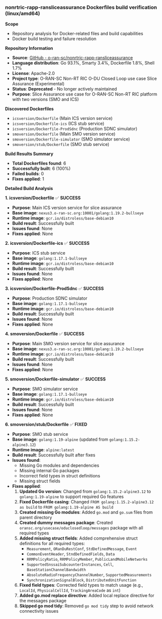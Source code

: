 ### nonrtric-rapp-ransliceassurance Dockerfiles build verification (linux/amd64)

**Scope**
- Repository analysis for Docker-related files and build capabilities
- Docker build testing and failure resolution

**Repository Information**
- **Source**: [GitHub - o-ran-sc/nonrtric-rapp-ransliceassurance](https://github.com/o-ran-sc/nonrtric-rapp-ransliceassurance)
- **Language distribution**: Go 93.1%, Smarty 3.4%, Dockerfile 1.8%, Shell 1.7%
- **License**: Apache-2.0
- **Project type**: O-RAN-SC Non-RT RIC O-DU Closed Loop use case Slice Assurance (Experimental)
- **Status**: **Deprecated** - No longer actively maintained
- **Purpose**: Slice Assurance use case for O-RAN-SC Non-RT RIC platform with two versions (SMO and ICS)

**Discovered Dockerfiles**
- `icsversion/Dockerfile` (Main ICS version service)
- `icsversion/Dockerfile-ics` (ICS stub service)
- `icsversion/Dockerfile-ProdSdnc` (Production SDNC simulator)
- `smoversion/Dockerfile` (Main SMO version service)
- `smoversion/Dockerfile-simulator` (SMO simulator service)
- `smoversion/stub/Dockerfile` (SMO stub service)

**Build Results Summary**
- **Total Dockerfiles found**: 6
- **Successfully built**: 6 (100%)
- **Failed builds**: 0
- **Fixes applied**: 1

**Detailed Build Analysis**

**1. icsversion/Dockerfile** ✅ **SUCCESS**
- **Purpose**: Main ICS version service for slice assurance
- **Base image**: `nexus3.o-ran-sc.org:10001/golang:1.19.2-bullseye`
- **Runtime image**: `gcr.io/distroless/base-debian10`
- **Build result**: Successfully built
- **Issues found**: None
- **Fixes applied**: None

**2. icsversion/Dockerfile-ics** ✅ **SUCCESS**
- **Purpose**: ICS stub service
- **Base image**: `golang:1.17.1-bullseye`
- **Runtime image**: `gcr.io/distroless/base-debian10`
- **Build result**: Successfully built
- **Issues found**: None
- **Fixes applied**: None

**3. icsversion/Dockerfile-ProdSdnc** ✅ **SUCCESS**
- **Purpose**: Production SDNC simulator
- **Base image**: `golang:1.17.1-bullseye`
- **Runtime image**: `gcr.io/distroless/base-debian10`
- **Build result**: Successfully built
- **Issues found**: None
- **Fixes applied**: None

**4. smoversion/Dockerfile** ✅ **SUCCESS**
- **Purpose**: Main SMO version service for slice assurance
- **Base image**: `nexus3.o-ran-sc.org:10001/golang:1.19.2-bullseye`
- **Runtime image**: `gcr.io/distroless/base-debian10`
- **Build result**: Successfully built
- **Issues found**: None
- **Fixes applied**: None

**5. smoversion/Dockerfile-simulator** ✅ **SUCCESS**
- **Purpose**: SMO simulator service
- **Base image**: `golang:1.17.1-bullseye`
- **Runtime image**: `gcr.io/distroless/base-debian10`
- **Build result**: Successfully built
- **Issues found**: None
- **Fixes applied**: None

**6. smoversion/stub/Dockerfile** ✅ **FIXED**
- **Purpose**: SMO stub service
- **Base image**: `golang:1.19-alpine` (updated from `golang:1.15.2-alpine3.12`)
- **Runtime image**: `alpine:latest`
- **Build result**: Successfully built after fixes
- **Issues found**: 
  - Missing Go modules and dependencies
  - Missing internal Go packages
  - Incorrect field types in struct definitions
  - Missing struct fields
- **Fixes applied**:
  1. **Updated Go version**: Changed from `golang:1.15.2-alpine3.12` to `golang:1.19-alpine` to support required Go features
  2. **Fixed Dockerfile casing**: Changed `FROM golang:1.15.2-alpine3.12 as build` to `FROM golang:1.19-alpine AS build`
  3. **Created missing Go modules**: Added `go.mod` and `go.sum` files from parent directory
  4. **Created dummy messages package**: Created `oransc.org/usecase/oduclosedloop/messages` package with all required types
  5. **Added missing struct fields**: Added comprehensive struct definitions for all required types:
     - `Measurement`, `ORanDuRestConf`, `StdDefinedMessage`, `Event`
     - `CommonEventHeader`, `StndDefinedFields`, `Data`
     - `RRMPolicyRatio`, `RRMPolicyMember`, `PublicLandMobileNetworks`
     - `SupportedSnssaiSubcounterInstances`, `Cell`, `BaseStationChannelBandwidth`
     - `AbsoluteRadioFrequencyChannelNumber`, `SupportedMeasurements`
     - `SynchronizationSignalBlock`, `DistributedUnitFunction`
  6. **Fixed field types**: Corrected field types to match usage (e.g., `LocalId`, `PhysicalCellId`, `TrackingAreaCode` as `int`)
  7. **Added go.mod replace directive**: Added local replace directive for the messages package
  8. **Skipped go mod tidy**: Removed `go mod tidy` step to avoid network connectivity issues
